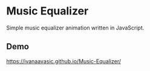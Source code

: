 # Music Equalizer

Simple music equalizer animation written in JavaScript.

## Demo

https://ivanaavasic.github.io/Music-Equalizer/
